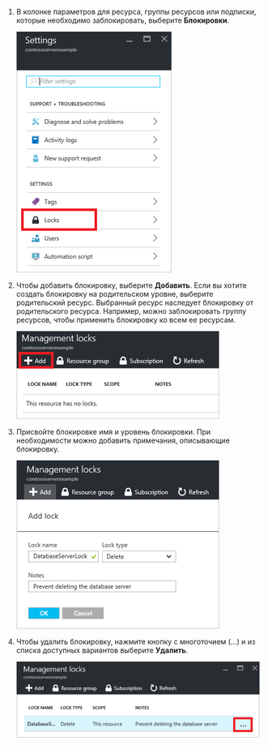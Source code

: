 1. В колонке параметров для ресурса, группы ресурсов или подписки, которые необходимо заблокировать, выберите **Блокировки**.
   
      ![выбор блокировки](./media/resource-manager-lock-resources/select-lock.png)
2. Чтобы добавить блокировку, выберите **Добавить**. Если вы хотите создать блокировку на родительском уровне, выберите родительский ресурс. Выбранный ресурс наследует блокировку от родительского ресурса. Например, можно заблокировать группу ресурсов, чтобы применить блокировку ко всем ее ресурсам.
   
      ![добавление блокировки](./media/resource-manager-lock-resources/add-lock.png)
3. Присвойте блокировке имя и уровень блокировки. При необходимости можно добавить примечания, описывающие блокировку.
   
      ![установка блокировки](./media/resource-manager-lock-resources/set-lock.png)
4. Чтобы удалить блокировку, нажмите кнопку с многоточием (...) и из списка доступных вариантов выберите **Удалить**.
   
      ![удаление блокировки](./media/resource-manager-lock-resources/delete-lock.png)

<!---HONumber=AcomDC_0803_2016-->